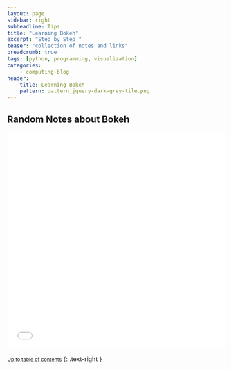 ```yaml
---
layout: page
sidebar: right
subheadline: Tips
title: "Learning Bokeh"
excerpt: "Step by Step "
teaser: "collection of notes and links"
breadcrumb: true
tags: [python, programming, visualization]
categories:
    - computing-blog
header:
    title: Learning Bokeh
    pattern: pattern_jquery-dark-grey-tile.png
---
```


Random Notes about Bokeh
---------------------------

<iframe src="/assets/img/flowers.html"
    sandbox="allow-same-origin allow-scripts"
    width="100%"
    height="500"
    scrolling="no"
    seamless="seamless"
    frameborder="0">
</iframe>


<small markdown="1">[Up to table of contents](#toc)</small>
{: .text-right }
